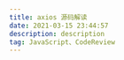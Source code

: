 ```yaml
---
title: axios 源码解读
date: 2021-03-15 23:44:57
description: description
tag: JavaScript、CodeReview
---
```


